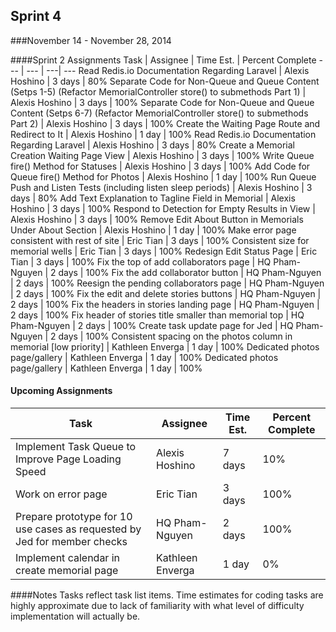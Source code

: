 ## Sprint 4
###November 14 - November 28, 2014

####Sprint 2 Assignments
Task | Assignee | Time Est. | Percent Complete
---   | ---   | ---| ---
Read Redis.io Documentation Regarding Laravel | Alexis Hoshino | 3 days | 80%
Separate Code for Non-Queue and Queue Content (Setps 1-5) (Refactor MemorialController store() to submethods Part 1) | Alexis Hoshino | 3 days | 100%
Separate Code for Non-Queue and Queue Content (Setps 6-7) (Refactor MemorialController store() to submethods Part 2) | Alexis Hoshino | 3 days | 100%
Create the Waiting Page Route and Redirect to It | Alexis Hoshino | 1 day | 100%
Read Redis.io Documentation Regarding Laravel | Alexis Hoshino | 3 days | 80%
Create a Memorial Creation Waiting Page View | Alexis Hoshino | 3 days | 100%
Write Queue fire() Method for Statuses | Alexis Hoshino | 3 days | 100%
Add Code for Queue fire() Method for Photos | Alexis Hoshino | 1 day | 100%
Run Queue Push and Listen Tests (including listen sleep periods) | Alexis Hoshino | 3 days | 80%
Add Text Explanation to Tagline Field in Memorial | Alexis Hoshino | 3 days | 100%
Respond to Detection for Empty Results in View | Alexis Hoshino | 3 days | 100%
Remove Edit About Button in Memorials Under About Section | Alexis Hoshino | 1 day | 100%
Make error page consistent with rest of site | Eric Tian | 3 days | 100%
Consistent size for memorial wells | Eric Tian | 3 days | 100%
Redesign Edit Status Page | Eric Tian | 3 days | 100%
Fix the top of add collaborators page | HQ Pham-Nguyen | 2 days | 100%
Fix the add collaborator button | HQ Pham-Nguyen | 2 days | 100%
Reesign the pending collaborators page | HQ Pham-Nguyen | 2 days | 100%
Fix the edit and delete stories buttons | HQ Pham-Nguyen | 2 days | 100%
Fix the headers in stories landing page | HQ Pham-Nguyen | 2 days | 100%
Fix header of stories title smaller than memorial top | HQ Pham-Nguyen | 2 days | 100%
Create task update page for Jed | HQ Pham-Nguyen | 2 days | 100%
Consistent spacing on the photos column in memorial [low priority]	 | Kathleen Enverga | 1 day | 100%
Dedicated photos page/gallery	 | Kathleen Enverga | 1 day | 100%
Dedicated photos page/gallery	 | Kathleen Enverga | 1 day | 100%


#### Upcoming Assignments
Task | Assignee | Time Est. | Percent Complete
---   | ---   | ---| ---
Implement Task Queue to Improve Page Loading Speed | Alexis Hoshino | 7 days | 10%
Work on error page | Eric Tian | 3 days | 100%
Prepare prototype for 10 use cases as requested by Jed for member checks | HQ Pham-Nguyen | 2 days | 100%
Implement calendar in create memorial page | Kathleen Enverga | 1 day | 0%

####Notes
Tasks reflect task list items. Time estimates for coding tasks are highly approximate due to lack of familiarity with what level of difficulty implementation will actually be.
